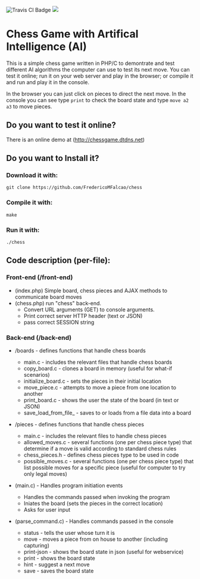 ![Travis CI Badge](https://travis-ci.org/FredericoMFalcao/chess.svg?branch=master)
![](https://api.keen.io/3.0/projects/58c7b2c30935ce7223c4d8b8/events/page_views?api_key=3E921A47984F4CAE2B3839A4251B348377C5BC1887B9AB1CCE4DD3AFC2A1E7AD74ACF3579905EC7487E192A165195725969678879B31EF1222BBB43DDE15C7E1C2FC78E44830CCA7E89D4AA9B1F32F7497816D6F0A22FA1E9E31DB17CA511322&data=eyJwYWdlIjoibWFpbnBhZ2UifQ==)

#  Chess Game with Artifical Intelligence (AI)

This is a simple chess game written in PHP/C to demontrate and test different AI algorithms the computer can use to test its next move. You can test it online; run it on your web server and play in the browser; or compile it and run and play it in the console.

In the browser you can just click on pieces to direct the next move.
In the console you can see type `print` to check the board state and type `move a2 a3` to move pieces.

## Do you want to test it online?

There is an online demo at (http://chessgame.dtdns.net)


## Do you want to Install it?

### Download it with:
`git clone https://github.com/FredericoMFalcao/chess`

### Compile it with:
`make`

### Run it with:
`./chess`


## Code description (per-file):

### Front-end (/front-end)

-  (index.php) Simple board, chess pieces and AJAX methods to communicate board moves
-  (chess.php) run "chess" back-end.  
	- Convert URL arguments (GET) to console arguments.
	- Print correct server HTTP header (text or JSON)
	- pass correct SESSION string
	
### Back-end (/back-end)

- /boards - defines functions that handle chess boards
	- main.c - includes the relevant files that handle chess boards
	- copy_board.c - clones a board in memory (useful for what-if scenarios)
	- initialize_board.c - sets the pieces in their initial location
	- move_piece.c - attempts to move a piece from one location to another
	- print_board.c - shows the user the state of the board (in text or JSON)
	- save\_load\_from\_file\_ - saves to or loads from a file data into a board
	
- /pieces - defines functions that handle chess pieces
	- main.c - includes the relevant files to handle chess pieces 
	- allowed_moves.c - several functions (one per chess piece type) that determine if a move is valid according to standard chess rules 
	- chess_pieces.h - defines chess pieces type to be used in code
	- possible_moves.c - several functions (one per chess piece type) that list possible moves for a specific piece (useful for computer to try only legal moves)

- (main.c) - Handles program initiation events
	- Handles the commands passed when invoking the program
	- Iniates the board (sets the pieces in the correct location)
	- Asks for user input

- (parse_command.c) - Handles commands passed in the console
	- status - tells the user whose turn it is
	- move - moves a piece from on house to another (including capturing)
	- print-json - shows the board state in json (useful for webservice)
	- print - shows the board state
	- hint - suggest a next move
	- save - saves the board state
